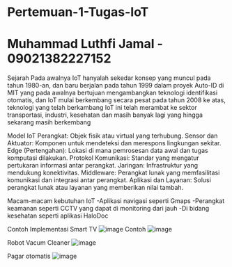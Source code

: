 # Pertemuan-1-Tugas-IoT 
# Muhammad Luthfi Jamal - 09021382227152
Sejarah
Pada awalnya IoT hanyalah sekedar konsep yang muncul pada tahun 1980-an, dan baru berjalan pada tahun 1999 dalam proyek Auto-ID di MIT yang pada awalnya bertujuan mengambangkan teknologi identifikasi otomatis, dan IoT mulai berkembang secara pesat pada tahun 2008 ke atas, teknologi yang telah berkambang IoT ini telah merambat ke sektor transportasi, industri, kesehatan dan masih banyak lagi yang hingga sekarang masih berkembang

Model IoT
Perangkat: Objek fisik atau virtual yang terhubung.
Sensor dan Aktuator: Komponen untuk mendeteksi dan merespons lingkungan sekitar.
Edge (Pertengahan): Lokasi di mana pemrosesan data awal dan tugas komputasi dilakukan.
Protokol Komunikasi: Standar yang mengatur pertukaran informasi antar perangkat.
Jaringan: Infrastruktur yang mendukung konektivitas.
Middleware: Perangkat lunak yang memfasilitasi komunikasi dan integrasi antar perangkat.
Aplikasi dan Layanan: Solusi perangkat lunak atau layanan yang memberikan nilai tambah.

Macam-macam kebutuhan IoT
-Aplikasi navigasi seperti Gmaps
-Perangkat keamanan seperti CCTV yang dapat di monitoring dari jauh
-Di bidang kesehatan seperti aplikasi HaloDoc

Contoh Implementasi
Smart TV
![image](https://github.com/Clancyyyyy/Pertemuan-1-Tugas-IoT/assets/143854992/9be84f2d-a1bf-47d5-8d1c-04fc3dcaf805)
Contoh ![image](https://github.com/Clancyyyyy/Pertemuan-1-Tugas-IoT/assets/143854992/dcdee5f3-2856-4a37-997c-0f60d8850ae9)


Robot Vacum Cleaner
![image](https://github.com/Clancyyyyy/Pertemuan-1-Tugas-IoT/assets/143854992/3a7b0e6f-3d51-490b-b6ba-f0b917683a33)

Pagar otomatis
![image](https://github.com/Clancyyyyy/Pertemuan-1-Tugas-IoT/assets/143854992/1963806a-20c9-41cc-9a9f-ae359a8c39cd)
